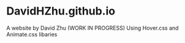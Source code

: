 # DavidHZhu.github.io

A website by David Zhu (WORK IN PROGRESS)
Using Hover.css and Animate.css libaries
